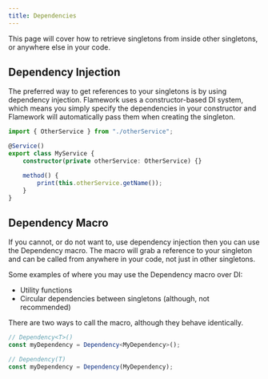 ```yaml
---
title: Dependencies
---
```

This page will cover how to retrieve singletons from inside other singletons, or anywhere else in your code.

## Dependency Injection
The preferred way to get references to your singletons is by using dependency injection. Flamework uses a constructor-based DI system, which means you simply specify the dependencies in your constructor and Flamework will automatically pass them when creating the singleton.

```ts
import { OtherService } from "./otherService";

@Service()
export class MyService {
	constructor(private otherService: OtherService) {}

	method() {
		print(this.otherService.getName());
	}
}
```

## Dependency Macro
If you cannot, or do not want to, use dependency injection then you can use the Dependency macro. The macro will grab a reference to your singleton and can be called from anywhere in your code, not just in other singletons.

Some examples of where you may use the Dependency macro over DI:
* Utility functions
* Circular dependencies between singletons (although, not recommended)

There are two ways to call the macro, although they behave identically.
```ts
// Dependency<T>()
const myDependency = Dependency<MyDependency>();

// Dependency(T)
const myDependency = Dependency(MyDependency);
```

